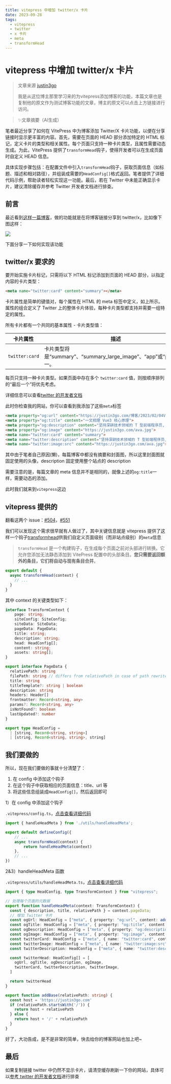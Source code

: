 ```yaml
---
title: vitepress 中增加 twitter/x 卡片
date: 2023-09-28
tags: 
  - vitepress
  - twitter
  - x 卡片
  - meta
  - transformHead
---
```


# vitepress 中增加 twitter/x 卡片

> 文章来源 [justin3go](https://justin3go.com/posts/2023/09/28vitepress%E4%B8%AD%E5%A2%9E%E5%8A%A0twitter%E5%8D%A1%E7%89%87)
>
> 我是从这位博主那里学习来的为vitepress添加博客的功能，本篇文章也是复制他的原文作为测试博客功能的文章，博主的原文可以点击上方链接进行访问。

> ✨文章摘要（AI生成）

<!-- DESC SEP -->

笔者最近分享了如何在 VitePress 中为博客添加 Twitter/X 卡片功能，以便在分享链接时显示更丰富的内容。首先，需要在页面的 HEAD 部分添加特定的 HTML 标记，定义卡片的类型和相关属性。每个页面只支持一种卡片类型，且属性需要动态生成。为此，VitePress 提供了`transformHead`钩子，使得开发者可以在生成页面时自定义 HEAD 信息。

具体实现步骤包括：在配置文件中引入`transformHead`钩子，获取页面信息（如标题、描述和相对路径），并组装成需要的`HeadConfig[]`格式返回。笔者提供了详细代码示例，帮助读者轻松实现这一功能。最后，若在 Twitter 中未能正确显示卡片，建议清除缓存并参考 Twitter 开发者文档进行排查。

<!-- DESC SEP -->

## 前言

最近看到[这样一篇博客](https://www.toobug.net/article/web/2022/add-twitter-card-for-blog.html)，做的功能就是在将博客链接分享到 twitter/x，比如像下图这样：

![](https://oss.justin3go.com/blogs/Pasted%20image%2020230928160327.png)

下面分享一下如何实现该功能

## twitter/x 要求的

要开始实施卡片标记，只需将以下 HTML 标记添加到页面的 HEAD 部分，以指定内容的卡片类型：

```html
<meta name="twitter:card" content="summary"></meta>
```

卡片属性是简单的键值对，每个属性在 HTML 的 meta 标签中定义，如上所示。属性的组合定义了 Twitter 上的整体卡片体验，每种卡片类型都支持并需要一组特定的属性。

所有卡片都有一个共同的基本属性 - 卡片类型值：

|卡片属性|描述|
|---|---|
|`twitter:card`|卡片类型将是“summary”、“summary_large_image”、“app”或“player”之一。|

每页只支持一种卡片类型。如果页面中存在多个 `twitter:card` 值，则按顺序排列的“最后一个”将优先考虑。

详细信息可以查看[twitter 的开发者文档](https://developer.twitter.com/en/docs/twitter-for-websites/cards/guides/getting-started)

此时你检查我的网站，你可以查看到我添加了这些`meta`标签

```html
<meta property="og:url" content="https://justin3go.com/博客/2023/02/04Vue3 相关原理梳理.html">
<meta property="og:title" content="一文梳理 Vue3 核心原理">
<meta property="og:description" content="坚持深耕技术领域的 T 型前端程序员, 喜欢 Vuejs、Nestjs, 还会点 python、nlp、web3、后端">
<meta property="og:image" content="https://justin3go.com/ava.jpg">
<meta name="twitter:card" content="summary">
<meta name="twitter:description" content="坚持深耕技术领域的 T 型前端程序员, 喜欢 Vuejs、Nestjs, 还会点 python、nlp、web3、后端">
<meta name="twitter:image:src" content="https://justin3go.com/ava.jpg">
```

其中由于笔者自己原因(懒)，每篇博客中都没有摘要和封面图，所以这里封面图就固定使用的头像，description 固定使用整个站点的 description

需要注意的是，每篇文章的 meta 信息并不是相同的，就像上述的`og:title`一样，需要动态的添加。

此时我们就来到`vitepress`这边

## vitepress 提供的

翻看这两个 issue：[#504](https://github.com/vuejs/vitepress/issues/504)，[#551](https://github.com/vuejs/vitepress/issues/551)

我们可以发现这个需求很早就有人做过了，其中关键信息就是 vitepress 提供了这样一个钩子[transformhead](https://vitepress.dev/reference/site-config#transformhead)供我们自定义页面级别（而非站点级别）的`meta`信息

> `transformHead` 是一个构建钩子，在生成每个页面之前对头部进行转换。它允许您添加无法静态添加到 VitePress 配置中的头部条目。**您只需要返回额外的条目，它们将自动与现有条目合并**。

```ts
export default {
  async transformHead(context) {
    // ...
  }
}
```

其中 context 的关键类型如下：

```ts
interface TransformContext {
    page: string;
    siteConfig: SiteConfig;
    siteData: SiteData;
    pageData: PageData;
    title: string;
    description: string;
    head: HeadConfig[];
    content: string;
    assets: string[];
}

export interface PageData {
  relativePath: string
  filePath: string // differs from relativePath in case of path rewrites
  title: string
  titleTemplate?: string | boolean
  description: string
  headers: Header[]
  frontmatter: Record<string, any>
  params?: Record<string, any>
  isNotFound?: boolean
  lastUpdated?: number
}

export type HeadConfig =
  | [string, Record<string, string>]
  | [string, Record<string, string>, string]
```

## 我们要做的

所以，现在我们要做的事就十分清楚了：

1. 在 config 中添加这个钩子
2. 在这个钩子中获取相应的页面信息：title、url 等
3. 将这些信息组装成`HeadConfig[]`，然后返回即可

1）在 config 中添加这个钩子

`.vitepress/config.ts`，[点击查看详细代码](https://github.com/Justin3go/justin3go.github.io/blob/master/docs/.vitepress/config.ts#L46)

```ts
import { handleHeadMeta } from './utils/handleHeadMeta';

export default defineConfig({
    // ...
	async transformHead(context) {
        return handleHeadMeta(context)
    },
    // ...
})
```

2&3）handleHeadMeta 函数

`.vitepress/utils/handleHeadMeta.ts`，[点击查看详细代码](https://github.com/Justin3go/justin3go.github.io/blob/master/docs/.vitepress/utils/handleHeadMeta.ts)

```ts
import { type HeadConfig, type TransformContext } from "vitepress";

// 处理每个页面的元数据
export function handleHeadMeta(context: TransformContext) {
  const { description, title, relativePath } = context.pageData;
  // 增加 Twitter 卡片
  const ogUrl: HeadConfig = ["meta", { property: "og:url", content: addBase(relativePath.slice(0, -3)) + '.html' }]
  const ogTitle: HeadConfig = ["meta", { property: "og:title", content: title }]
  const ogDescription: HeadConfig = ["meta", { property: "og:description", content: description || context.description }]
  const ogImage: HeadConfig = ["meta", { property: "og:image", content: "https://justin3go.com/ava.jpg" }]
  const twitterCard: HeadConfig = ["meta", { name: "twitter:card", content: "summary" }]
  const twitterImage: HeadConfig = ["meta", { name: "twitter:image:src", content: "https://justin3go.com/ava.jpg" }]
  const twitterDescription: HeadConfig = ["meta", { name: "twitter:description", content: description || context.description }]

  const twitterHead: HeadConfig[] = [
    ogUrl, ogTitle, ogDescription, ogImage,
    twitterCard, twitterDescription, twitterImage,
  ]

  return twitterHead
}

export function addBase(relativePath: string) {
  const host = 'https://justin3go.com'
  if (relativePath.startsWith('/')) {
    return host + relativePath
  } else {
    return host + '/' + relativePath
  }
}
```

好了，大功告成，是不是非常的简单，快去给你的博客网站也加上吧~

## 最后

如果复制链接 twitter 中仍然不显示卡片，请清空缓存刷新一下你的网站，具体可以[参考 twitter 的开发者文档](https://developer.twitter.com/en/docs/twitter-for-websites/cards/guides/getting-started#crawling)进行排查



